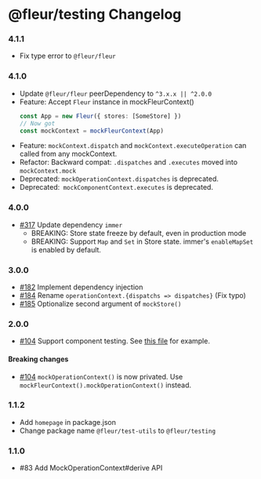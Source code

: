 # @fleur/testing Changelog

### 4.1.1

- Fix type error to `@fleur/fleur`

### 4.1.0

- Update `@fleur/fleur` peerDependency to `^3.x.x || ^2.0.0`
- Feature: Accept `Fleur` instance in mockFleurContext()
  ```ts
  const App = new Fleur({ stores: [SomeStore] })
  // Now got
  const mockContext = mockFleurContext(App)
  ```
- Feature: `mockContext.dispatch` and `mockContext.executeOperation` can called from any mockContext.
- Refactor: Backward compat: `.dispatches` and `.executes` moved into `mockContext.mock`
- Deprecated: `mockOperationContext.dispatches` is deprecated.
- Deprecated:` mockComponentContext.executes` is deprecated.

### 4.0.0

- [#317](https://github.com/fleur-js/fleur/pull/317) Update dependency `immer`
  - BREAKING: Store state freeze by default, even in production mode
  - BREAKING: Support `Map` and `Set` in Store state. immer's `enableMapSet` is enabled by default.

### 3.0.0

- [#182](https://github.com/fleur-js/fleur/pull/182) Implement dependency injection
- [#184](https://github.com/fleur-js/fleur/pull/184) Rename `operationContext.{dispatchs => dispatches}` (Fix typo)
- [#185](https://github.com/fleur-js/fleur/pull/185) Optionalize second argument of `mockStore()`

### 2.0.0

- [#104](https://github.com/fleur-js/fleur/pull/104) Support component testing.
  See [this file](https://github.com/fleur-js/fleur/tree/master/packages/testing/src/index.spec.tsx#L85) for example.

#### Breaking changes

- [#104](https://github.com/fleur-js/fleur/pull/104) `mockOperationContext()` is now privated.
  Use `mockFleurContext().mockOperationContext()` instead.

### 1.1.2

- Add `homepage` in package.json
- Change package name `@fleur/test-utils` to `@fleur/testing`

### 1.1.0

- #83 Add MockOperationContext#derive API
